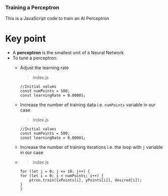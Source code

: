 ### Training a Perceptron
This is a JavaScript code to train an AI Perceptron

# Key point
- A **perceptron** is the smallest unit of a Neural Network
- To tune a perceptron:
  - Adjust the learning rate
    > index.js
    ```
    //Initial values
    const numPoints = 500;
    const learningRate = 0.00001;
    ```
  - Increase the number of training data i.e. `numPoints` variable in our case
    > index.js
    ```
    //Initial values
    const numPoints = 500;
    const learningRate = 0.00001;
    ```
  - Increase the number of training iterations i.e. the loop with `j` variable in our case
  - > index.js
    
    ```
    for (let j = 0; j <= 10; j++) {
    for (let i = 0; i < numPoints; i++) {
        ptron.train([xPoints[i], yPoints[i]], desired[i]);
    }
    }
    ```
